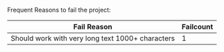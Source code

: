 Frequent Reasons to fail the project:

| Fail Reason                      | Failcount |
| -------------------------------- | --------- |
| Should work with very long text 1000+ characters  | 1         |

